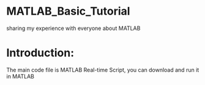 # MATLAB_Basic_Tutorial
sharing my experience with everyone about MATLAB

# Introduction:
The main code file is MATLAB Real-time Script, you can download and run it in MATLAB

